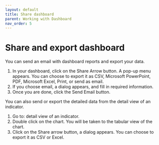 ```yaml
---
layout: default
title: Share dashboard
parent: Working with Dashboard
nav_order: 5
---
```

# Share and export dashboard
You can send an email with dashboard reports and export your data.
1. In your dashboard, click on the Share Arrow button. A pop-up menu appears. You can choose to export it as CSV, Microsoft PowerPoint, PDF, Microsoft Excel, Print, or send as email.
2. If you choose email, a dialog appears, and fill in required information.
3. Once you are done, click the Send Email button.

You can also send or export the detailed data from the detail view of an indicator.
1. Go to: detail view of an indicator.
2. Double click on the chart. You will be taken to the tabular view of the chart.
3. Click on the Share arrow button, a dialog appears. You can choose to export it as CSV or Excel.
